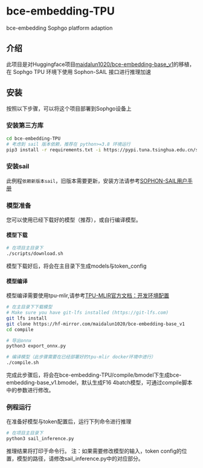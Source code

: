 # bce-embedding-TPU
bce-embedding Sophgo platform adaption

## 介绍
此项目是对Huggingface项目[maidalun1020/bce-embedding-base_v1](https://hf-mirror.com/maidalun1020/bce-embedding-base_v1)的移植，在 Sophgo TPU 环境下使用 Sophon-SAIL 接口进行推理加速

## 安装
按照以下步骤，可以将这个项目部署到Sophgo设备上

### 安装第三方库
```bash
cd bce-embedding-TPU
# 考虑到 sail 版本依赖，推荐在 python>=3.8 环境运行
pip3 install -r requirements.txt -i https://pypi.tuna.tsinghua.edu.cn/simple
```

### 安装sail
此例程`依赖新版本sail`，旧版本需要更新，安装方法请参考[SOPHON-SAIL用户手册](https://doc.sophgo.com/sdk-docs/v24.04.01/docs_latest_release/docs/sophon-sail/docs/zh/html/index.html)

### 模型准备
您可以使用已经下载好的模型（推荐），或自行编译模型。
#### 模型下载
```bash
# 在项目主目录下
./scripts/download.sh
```
模型下载好后，将会在主目录下生成models与token_config
#### 模型编译
模型编译需要使用tpu-mlir,请参考[TPU-MLIR官方文档：开发环境配置](https://doc.sophgo.com/sdk-docs/v24.04.01/docs_latest_release/docs/tpu-mlir/quick_start/html/02_env.html)
```bash
# 在主目录下下载模型
# Make sure you have git-lfs installed (https://git-lfs.com)
git lfs install
git clone https://hf-mirror.com/maidalun1020/bce-embedding-base_v1
cd compile

# 导出onnx
python3 export_onnx.py

# 编译模型（此步骤需要在已经部署好的tpu-mlir docker环境中进行）
./compile.sh
```
完成此步骤后，将会在bce-embedding-TPU/compile/bmodel下生成bce-embedding-base_v1.bmodel，默认生成F16 4batch模型，可通过compile脚本中的参数进行修改。

### 例程运行
在准备好模型与token配置后，运行下列命令进行推理
```bash
# 在项目主目录下
python3 sail_inference.py
```
推理结果将打印于命令行。
注：如果需要修改模型的输入，token config的位置，模型的路径，请修改sail_inference.py中的对应部分。